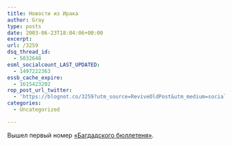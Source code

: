 ```yaml
---
title: Новости из Ирака
author: Gray
type: posts
date: 2003-06-23T18:04:06+00:00
excerpt:
url: /3259
dsq_thread_id:
  - 5032648
esml_socialcount_LAST_UPDATED:
  - 1497222363
essb_cache_expire:
  - 1615423202
rop_post_url_twitter:
  - 'https://blognot.co/3259?utm_source=ReviveOldPost&utm_medium=social&utm_campaign=ReviveOldPost'
categories:
  - Uncategorized

---
```








Вышел первый номер <a href="http://www.baghdadbulletin.com/" target="_blank">&#171;Багдадского бюллетеня&#187;</a>.